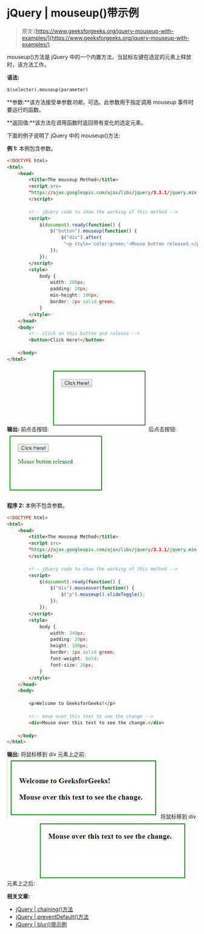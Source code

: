 # jQuery | mouseup()带示例

> 原文:[https://www.geeksforgeeks.org/jquery-mouseup-with-examples/](https://www.geeksforgeeks.org/jquery-mouseup-with-examples/)

mouseup()方法是 jQuery 中的一个内置方法，当鼠标左键在选定的元素上释放时，该方法工作。

**语法:**

```html
$(selector).mouseup(parameter)
```

**参数:**该方法接受单参数*功能*，可选。此参数用于指定调用 mouseup 事件时要运行的函数。

**返回值:**该方法在调用函数时返回带有变化的选定元素。

下面的例子说明了 jQuery 中的 mouseup()方法:

**例 1:** 本例包含参数。

```html
<!DOCTYPE html>
<html>
    <head>
        <title>The mouseup Method</title>
        <script src=
        "https://ajax.googleapis.com/ajax/libs/jquery/3.3.1/jquery.min.js">
        </script>

        <!-- jQuery code to show the working of this method -->
        <script>
            $(document).ready(function() {
                $("button").mouseup(function() {
                    $("div").after(
                     "<p style='color:green;'>Mouse button released.</p>");
                });
            });
        </script>
        <style>
            body {
                width: 200px;
                padding: 20px;
                min-height: 100px;
                border: 2px solid green;
            }
        </style>
    </head>
    <body>
        <!-- click on this button and release -->
        <button>Click Here!</button>

    </body>
</html>
```

**输出:**
前点击按钮:
![](img/3be3fe29c161490bc099771174965b21.png)后点击按钮:
![](img/7011c40c40265be04225f83cb74be327.png)

**程序 2:** 本例不包含参数。

```html
<!DOCTYPE html>
<html>
    <head>
        <title>The mouseup Method</title>
        <script src=
        "https://ajax.googleapis.com/ajax/libs/jquery/3.3.1/jquery.min.js">
        </script>

        <!-- jQuery code to show the working of this method -->
        <script>
            $(document).ready(function() {
                $("div").mouseover(function() {
                    $("p").mouseup().slideToggle();
                });
            });
        </script>
        <style>
            body {
                width: 340px;
                padding: 20px;
                height: 100px;
                border: 2px solid green;
                font-weight: bold;
                font-size: 20px;
            }
        </style>
    </head>
    <body>

        <p>Welcome to GeeksforGeeks!</p>

        <!-- move over this text to see the change -->
        <div>Mouse over this text to see the change.</div>

    </body>
</html>
```

**输出:**
将鼠标移到 div 元素上之前:
![](img/398c8456da59ffa6bba40190433a5e88.png)
将鼠标移到 div 元素上之后:
![](img/74eaa5c1bd09e3267d630caeb24263ec.png)

**相关文章:**

*   [jQuery | chaining()方法](https://www.geeksforgeeks.org/jquery-chaining/)
*   [jQuery | preventDefault()方法](https://www.geeksforgeeks.org/jquery-preventdefault-method/)
*   [jQuery | blur()带示例](https://www.geeksforgeeks.org/jquery-blur-with-examples/)